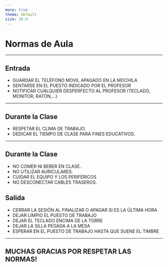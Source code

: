 ```yaml
---
marp: true
theme: default
size: 16:9
---
```


# Normas de Aula

---

## Entrada

- GUARDAR EL TELÉFONO MOVIL APAGADO EN LA MOCHILA
- SENTARSE EN EL PUESTO INDICADO POR EL PROFESOR
- NOTIFICAR CUALQUIER DESPERFECTO AL PROFESOR (TECLADO, MONITOR, RATÓN,...)

---

## Durante la Clase

- RESPETAR EL CLIMA DE TRABAJO.
- DEDICAR EL TIEMPO DE CLASE PARA FINES EDUCATIVOS.

---

## Durante la Clase

- NO COMER NI BEBER EN CLASE.
- NO UTILIZAR AURICULARES.
- CUIDAR EL EQUIPO Y LOS PERIFÉRICOS
- NO DESCONECTAR CABLES TRASEROS.


## Salida


- CERRAR LA SESIÓN AL FINALIZAR O APAGAR SI ES LA ÚLTIMA HORA
- DEJAR LIMPIO EL PUESTO DE TRABAJO
- DEJAR EL TECLADO ENCIMA DE LA TORRE
- DEJAR LA SILLA PEGADA A LA MESA
- ESPERAR EN EL PUESTO DE TRABAJO HASTA QUE SUENE EL TIMBRE

---

## MUCHAS GRACIAS POR RESPETAR LAS NORMAS!

